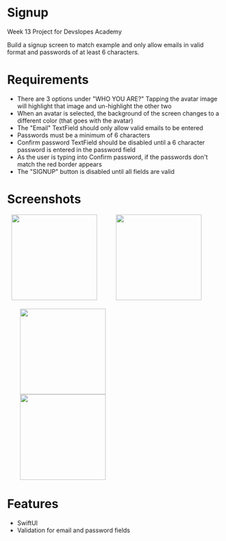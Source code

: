 # Signup

Week 13 Project for Devslopes Academy

Build a signup screen to match example and only allow emails in valid format and passwords of at least 6 characters.

# Requirements
* There are 3 options under "WHO YOU ARE?" Tapping the avatar image will highlight that image and un-highlight the other two  
* When an avatar is selected, the background of the screen changes to a different color (that goes with the avatar)
* The "Email" TextField should only allow valid emails to be entered
* Passwords must be a minimum of 6 characters
* Confirm password TextField should be disabled until a 6 character password is entered in the password field
* As the user is typing into Confirm password, if the passwords don't match the red border appears
* The "SIGNUP" button is disabled until all fields are valid

# Screenshots

<img src = "https://user-images.githubusercontent.com/32715761/103487882-6430a780-4dbd-11eb-915c-5078fe375a7e.png" width="200" hspace="10" /> <img src = "https://user-images.githubusercontent.com/32715761/103487894-6e52a600-4dbd-11eb-9238-fc69008e08d0.png" width="200" hspace="30" />
<br /><br />
<img src = "https://user-images.githubusercontent.com/32715761/103488053-9abaf200-4dbe-11eb-9b88-2f82eb0b950a.png" width="200" hspace="30" />
<img src = "https://user-images.githubusercontent.com/32715761/103487892-6bf04c00-4dbd-11eb-9e8c-e38eb6bd35ce.png" width="200" hspace="30" /> 

# Features
* SwiftUI
* Validation for email and password fields
